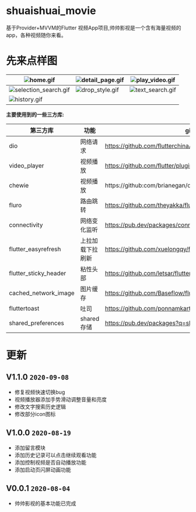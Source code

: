 # shuaishuai_movie
基于Provider+MVVM的Flutter 视频App项目,帅帅影视是一个含有海量视频的app，各种视频随你来看。

# 先来点样图

| ![home.gif](https://i.loli.net/2020/08/04/HwRLQZq7FVyntOd.gif) | ![detail_page.gif](https://i.loli.net/2020/08/04/v4M9zTgKVmwDB6q.gif) | ![play_video.gif](https://i.loli.net/2020/08/04/ZmKUgGxMPIu8vRc.gif)| 
| --- | --- | --- |
|![selection_search.gif](https://i.loli.net/2020/08/04/GtEiqpxmU8YyNwn.gif)| ![drop_style.gif](https://i.loli.net/2020/08/04/ymt2baxMTkEerij.gif) | ![text_search.gif](https://i.loli.net/2020/08/04/m7tp85ijWVJTAwf.gif)|
| ![history.gif](https://i.loli.net/2020/08/04/CNueqV4O23ZxKJU.gif) | | 


**主要使用到的一些三方库:**

|**第三方库**	   |**功能**  |**github地址**  |
|  ----  | ----  |----  |
| dio  | 网络请求 | https://github.com/flutterchina/dio|
| video_player  | 视频播放 |https://github.com/flutter/plugins/tree/master/packages/video_player|
| chewie  | 视频播放 | https://github:com/brianegan/chewie |
|  fluro  | 路由跳转 | https://github.com/theyakka/fluro |
|  connectivity  | 网络变化监听 | https://pub.dev/packages/connectivity |
|  flutter_easyrefresh  | 上拉加载下拉刷新 | https://github.com/xuelongqy/flutter_easyrefresh |
|  flutter_sticky_header  | 粘性头部 | https://github.com/letsar/flutter_sticky_header |
|  cached_network_image  | 图片缓存 | https://github.com/Baseflow/flutter_cached_network_image |
|  fluttertoast  | 吐司 | https://github.com/ponnamkarthik/FlutterToast |
|  shared_preferences  | shared存储 | https://pub.dev/packages?q=shared_preferences |

# 更新

## V1.1.0 `2020-09-08` 
- 修复视频快速切换bug
- 视频播放器添加手势滑动调整音量和亮度
- 修改文字搜索历史逻辑
- 修改部分icon图标

## V1.0.0 `2020-08-19` 
- 添加留言模块
- 添加历史记录可以点击继续观看功能
- 添加控制视频是否自动播放功能
- 添加启动页闪屏动画功能

## V0.0.1 `2020-08-04` 
- 帅帅影视的基本功能已完成
